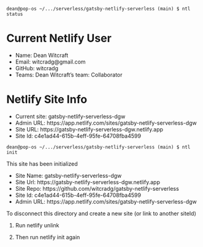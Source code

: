 ```dean@pop-os ~/.../serverless/gatsby-netlify-serverless (main) $ ntl status```

# Current Netlify User

<ul>
<li>Name:   Dean Witcraft
<li>Email:  witcradg@gmail.com
<li>GitHub: witcradg
<li>Teams:  Dean Witcraft’s team: Collaborator
</ul>

# Netlify Site Info 

<ul>
<li>Current site: gatsby-netlify-serverless-dgw
<li>Admin URL:    https://app.netlify.com/sites/gatsby-netlify-serverless-dgw
<li>Site URL:     https://gatsby-netlify-serverless-dgw.netlify.app
<li>Site Id:      c4e1ad44-615b-4eff-95fe-64708fba4599
</ul>


```dean@pop-os ~/.../serverless/gatsby-netlify-serverless (main) $ ntl init```

This site has been initialized

<ul>
<li>Site Name:  gatsby-netlify-serverless-dgw
<li>Site Url:   https://gatsby-netlify-serverless-dgw.netlify.app
<li>Site Repo:  https://github.com/witcradg/gatsby-netlify-serverless
<li>Site Id:    c4e1ad44-615b-4eff-95fe-64708fba4599
<li>Admin URL:  https://app.netlify.com/sites/gatsby-netlify-serverless-dgw
</ul>

To disconnect this directory and create a new site (or link to another siteId)

1. Run netlify unlink

2. Then run netlify init again
